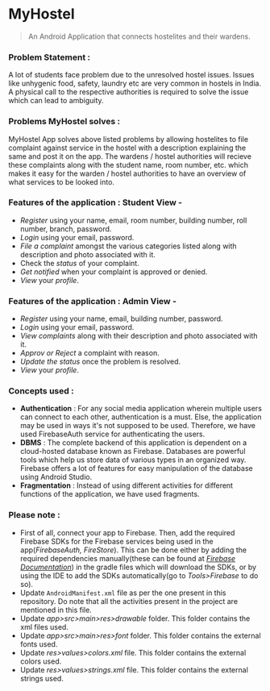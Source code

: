 # MyHostel

> An Android Application that connects hostelites and their wardens.

### Problem Statement :

A lot of students face problem due to the unresolved hostel issues. Issues like unhygenic food, safety, laundry etc are very common in hostels in India. A physical call to the respective authorities is required to solve the issue which can lead to ambiguity.

### Problems MyHostel solves : 

MyHostel App solves above listed problems by allowing hostelites to file complaint against service in the hostel with a description explaining the same and post it on the app. The wardens / hostel authorities will recieve these complaints along with the student name, room number, etc. which makes it easy for the warden / hostel authorities to have an overview of what services to be looked into.

### Features of the application : Student View -

- _Register_ using your name, email, room number, building number, roll number, branch, password.
- _Login_ using your email, password.
- _File a complaint_ amongst the various categories listed along with description and photo associated with it.
- Check the _status_ of your complaint.
- _Get notified_ when your complaint is approved or denied.
- _View_ your _profile_.

### Features of the application : Admin View -

- _Register_ using your name, email, building number, password.
- _Login_ using your email, password.
- _View complaints_ along with their description and photo associated with it.
- _Approv or Reject_ a complaint with reason.
- _Update the status_ once the problem is resolved.
- _View_ your _profile_.

### Concepts used :

- **Authentication** : For any social media application wherein multiple users can connect to each other, authentication is a must. Else, the application may be used in ways it's not supposed to be used. Therefore, we have used FirebaseAuth service for authenticating the users.
- **DBMS** : The complete backend of this application is dependent on a cloud-hosted database known as Firebase. Databases are powerful tools which help us store data of various types in an organized way. Firebase offers a lot of features for easy manipulation of the database using Android Studio.
- **Fragmentation** : Instead of using different activities for different functions of the application, we have used fragments.

### Please note :

- First of all, connect your app to Firebase. Then, add the required Firebase SDKs for the Firebase services being used in the app(_FirebaseAuth, FireStore_). This can be done either by adding the required dependencies manually(these can be found at [_Firebase Documentation_](https://firebase.google.com/docs)) in the gradle files which will download the SDKs, or by using the IDE to add the SDKs automatically(go to _Tools>Firebase_ to do so).
- Update `AndroidManifest.xml` file as per the one present in this repository. Do note that all the activities present in the project are mentioned in this file.
- Update _app>src>main>res>drawable_ folder. This folder contains the xml files used.
- Update _app>src>main>res>font_ folder. This folder contains the external fonts used.
- Update _res>values>colors.xml_ file. This folder contains the external colors used.
- Update _res>values>strings.xml_ file. This folder contains the external strings used.
